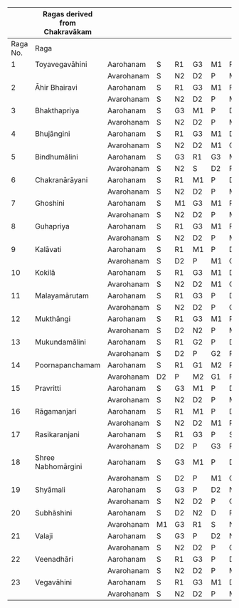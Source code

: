 |        |Ragas derived from Chakravākam|       |  |  |  |  |  |  |  |  |  |  |  |
|--------|---------------------------|----------|--|--|--|--|--|--|--|--|--|--|--|
|Raga No.|Raga                       |          |  |  |  |  |  |  |  |  |  |  |  |
|1       |Toyavegavāhini             |Aarohanam |S |R1|G3|M1|P |D2|N2|S |  |  |  | 
|        |                           |Avarohanam|S |N2|D2|P |M1|G3|R1|S |  |  |  |
|2       |Āhir Bhairavi              |Aarohanam |S |R1|G3|M1|P |N2|D2|M1|P |D2|S |
|        |                           |Avarohanam|S |N2|D2|P |M1|P |G3|R1|S |  |  |
|3       |Bhakthapriya               |Aarohanam |S |G3|M1|P |D2|N2|S |  |  |  |  |
|        |                           |Avarohanam|S |N2|D2|P |M1|R1|M1|G3|S |  |  |
|4       |Bhujāngini     		     |Aarohanam |S |R1|G3|M1|D2|N2|S |  |  |  |  |
|        |                           |Avarohanam|S |N2|D2|M1|G3|R1|S |  |  |  |  |
|5       |Bindhumālini               |Aarohanam |S |G3|R1|G3|M1|P |N2|S |  |  |  |
|        |                           |Avarohanam|S |N2|S |D2|P |G3|M1|P |G3|R1|S |
|6       |Chakranārāyani             |Aarohanam |S |R1|M1|P |D2|N2|S |  |  |  |  |
|        |                           |Avarohanam|S |N2|D2|P |M1|R1|S |  |  |  |  |
|7       |Ghoshini                   |Aarohanam |S |M1|G3|M1|P |D2|N2|D2|S |  |  |
|        |                           |Avarohanam|S |N2|D2|P |M1|G3|R1|S |  |  |  |
|8       |Guhapriya     		     |Aarohanam |S |R1|G3|M1|P |P |M1|D2|N2|S |  |
|        |                           |Avarohanam|S |N2|D2|P |M1|G3|S |R1|S |  |  |
|9       |Kalāvati                   |Aarohanam |S |R1|M1|P |D2|S |  |  |  |  |  |
|        |                           |Avarohanam|S |D2|P |M1|G3|S |R1|S |  |  |  |
|10      |Kokilā                     |Aarohanam |S |R1|G3|M1|D2|N2|S |  |  |  |  |
|        |                           |Avarohanam|S |N2|D2|M1|G3|R1|S |  |  |  |  |
|11      |Malayamārutam              |Aarohanam |S |R1|G3|P |D2|N2|S |  |  |  |  |
|        |                           |Avarohanam|S |N2|D2|P |G3|R1|S |  |  |  |  |
|12      |Mukthāngi      		     |Aarohanam |S |R1|G3|M1|P |D2|N2|S |  |  |  |
|        |                           |Avarohanam|S |D2|N2|P |M1|G3|R1|S |  |  |  |
|13      |Mukundamālini              |Aarohanam |S |R1|G2|P |D2|S |  |  |  |  |  |
|        |                           |Avarohanam|S |D2|P |G2|R1|S |  |  |  |  |  |
|14      |Poornapanchamam            |Aarohanam |S |R1|G1|M2|P |D2|  |  |  |  |  |
|        |                           |Avarohanam|D2|P |M2|G1|R1|S |  |  |  |  |  |
|15      |Pravritti                  |Aarohanam |S |G3|M1|P |D2|N2|S |  |  |  |  |
|        |                           |Avarohanam|S |N2|D2|P |M1|G3|S |  |  |  |  |
|16      |Rāgamanjari     	 	     |Aarohanam |S |R1|M1|P |D2|S |  |  |  |  |  |
|        |                           |Avarohanam|S |N2|D2|M1|R1|S |  |  |  |  |  |
|17      |Rasikaranjani              |Aarohanam |S |R1|G3|P |S |  |  |  |  |  |  |
|        |                           |Avarohanam|S |D2|P |G3|R1|S |  |  |  |  |  |
|18      |Shree Nabhomārgini         |Aarohanam |S |G3|M1|P |D2|N2|S |  |  |  |  |
|        |                           |Avarohanam|S |D2|P |M1|G3|R1|S |  |  |  |  |
|19      |Shyāmali                   |Aarohanam |S |G3|P |D2|N2|S |  |  |  |  |  |
|        |                           |Avarohanam|S |N2|D2|P |G3|R1|S |  |  |  |  |
|20      |Subhāshini     		     |Aarohanam |S |D2|N2|D|R1|G3|M1|P |  |  |  |
|        |                           |Avarohanam|M1|G3|R1|S |N2|D2|N2|S |  |  |  |
|21      |Valaji                     |Aarohanam |S |G3|P |D2|N2|S |  |  |  |  |  |
|        |                           |Avarohanam|S |N2|D2|P |G3|S |  |  |  |  |  |
|22      |Veenadhāri                 |Aarohanam |S |R1|G3|P |D2|N2|S |  |  |  |  |
|        |                           |Avarohanam|S |N2|D2|P |M1|G3|R1|S |  |  |  |
|23      |Vegavāhini                 |Aarohanam |S |R1|G3|M1|D2|N2|D2|S |  |  |  |
|        |                           |Avarohanam|S |N2|D2|P |M1|G3|R1|S |  |  |  |
